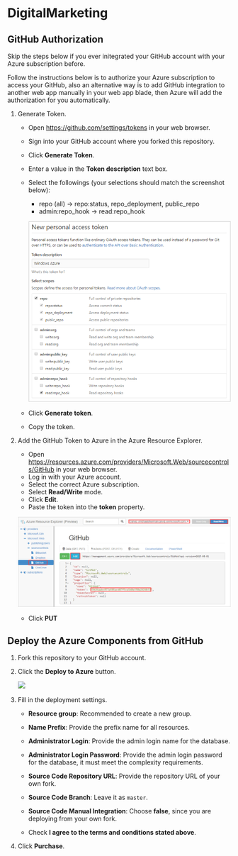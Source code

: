 # DigitalMarketing

## GitHub Authorization ##

Skip the steps below if you ever initegrated your GitHub account with your Azure subscription before.

Follow the instructions below is to authorize your Azure subscription to access your GitHub, also an alternative way is to add GitHub integration to another web app manually in your web app blade, then Azure will add the authorization for you automatically.

1. Generate Token.

   - Open https://github.com/settings/tokens in your web browser.
   - Sign into your GitHub account where you forked this repository.
   - Click **Generate Token**.
   - Enter a value in the **Token description** text box.
   - Select the followings (your selections should match the screenshot below):
     - repo (all) -> repo:status, repo_deployment, public_repo
     - admin:repo_hook -> read:repo_hook

      ![](Images/github-new-personal-access-token.png)

   - Click **Generate token**.
   - Copy the token.

2. Add the GitHub Token to Azure in the Azure Resource Explorer.

   - Open https://resources.azure.com/providers/Microsoft.Web/sourcecontrols/GitHub in your web browser.
   - Log in with your Azure account.
   - Select the correct Azure subscription.
   - Select **Read/Write** mode.
   - Click **Edit**.
   - Paste the token into the **token** property.

   ![](Images/update-github-token-in-azure-resource-explorer.png)

   - Click **PUT**




## Deploy the Azure Components from GitHub ##

1. Fork this repository to your GitHub account.

2. Click the **Deploy to Azure** button.

   <a href="https://portal.azure.com/#create/Microsoft.Template/uri/https%3A%2F%2Fraw.githubusercontent.com%2FCanvizTheodoreShi%2FDigitalMarketing20180115%2Fmaster%2Fazuredeploy.json" target="_blank">
    <img src="http://azuredeploy.net/deploybutton.png"/>
   </a>

3. Fill in the deployment settings.

   - **Resource group**: Recommended to create a new group.

   - **Name Prefix**: Provide the prefix name for all resources.

   - **Administrator Login**: Provide the admin login name for the database.

   - **Administrator Login Password**: Provide the admin login password for the database, it must meet the complexity requirements.

   - **Source Code Repository URL**: Provide the repository URL of your own fork.

   - **Source Code Branch**: Leave it as `master`.

   - **Source Code Manual Integration**: Choose **false**, since you are deploying from your own fork.

   - Check **I agree to the terms and conditions stated above**.

4. Click **Purchase**.
